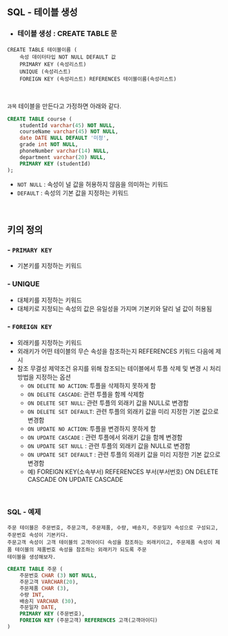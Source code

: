 ## SQL - 테이블 생성

* ### 테이블 생성 : CREATE TABLE 문

```
CREATE TABLE 테이블이름 (
    속성 데이터타입 NOT NULL DEFAULT 값
    PRIMARY KEY (속성리스트)
    UNIQUE (속성리스트)
    FOREIGN KEY (속성리스트) REFERENCES 테이블이름(속성리스트)
``` 

<br>

`과목` 테이블을 만든다고 가정하면 아래와 같다.

```sql
CREATE TABLE course (
    studentId varchar(45) NOT NULL,
    courseName varchar(45) NOT NULL,
    date DATE NULL DEFAULT '미정',
    grade int NOT NULL,
    phoneNumber varchar(14) NULL,
    department varchar(20) NULL,
    PRIMARY KEY (studentId)
);
```

* `NOT NULL` : 속성이 널 값을 허용하지 않음을 의미하는 키워드
* `DEFAULT` : 속성의 기본 값을 지정하는 키워드


<br>

## 키의 정의
### - `PRIMARY KEY`
- 기본키를 지정하는 키워드


### - UNIQUE
- 대체키를 지정하는 키워드
- 대체키로 지정되는 속성의 값은 유일성을 가지며 기본키와 달리 널 값이 허용됨


### - `FOREIGN KEY`
- 외래키를 지정하는 키워드
- 외래키가 어떤 테이블의 무슨 속성을 참조하는지 REFERENCES 키워드 다음에 제시
- 참조 무결성 제약조건 유지를 위해 참조되는 테이블에서 투플 삭제 및 변경 시 처리 방법을 지정하는 옵션
    - `ON DELETE NO ACTION`: 투플을 삭제하지 못하게 함
    - `ON DELETE CASCADE`: 관련 투플을 함께 삭제함
    - `ON DELETE SET NULL`: 관련 투플의 외래키 값을 NULL로 변경함
    - `ON DELETE SET DEFAULT`: 관련 투플의 외래키 값을 미리 지정한 기본 값으로 변경함
    - `ON UPDATE NO ACTION`: 투플을 변경하지 못하게 함
    - `ON UPDATE CASCADE` : 관련 투플에서 외래키 값을 함께 변경함
    - `ON UPDATE SET NULL` : 관련 투플의 외래키 값을 NULL로 변경함
    - `ON UPDATE SET DEFAULT` : 관련 투플의 외래키 값을 미리 지정한 기본 값으로 변경함
    - 예) FOREIGN KEY(소속부서) REFERENCES 부서(부서번호) ON DELETE CASCADE ON UPDATE CASCADE
    
    
<br>

### SQL - 예제

```
주문 테이블은 주문번호, 주문고객, 주문제품, 수량, 배송지, 주문일자 속성으로 구성되고, 주문번호 속성이 기본키다.
주문고객 속성이 고객 테이블의 고객아이디 속성을 참조하는 외래키이고, 주문제품 속성이 제품 테이블의 제품번호 속성을 참조하는 외래키가 되도록 주문
테이블을 생성해보자.
```

```sql
CREATE TABLE 주문 (
    주문번호 CHAR (3) NOT NULL,
    주문고객 VARCHAR(20),
    주문제품 CHAR (3),
    수량 INT,
    배송지 VARCHAR (30),
    주문일자 DATE,
    PRIMARY KEY (주문번호),
    FOREIGN KEY (주문고객) REFERENCES 고객(고객아이디)
)
```


